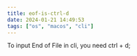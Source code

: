 ```yaml
---
title: eof-is-ctrl-d
date: 2024-01-21 14:49:53
tags: ["os", "macos", "cli"]
---
```

To input End of File in cli, you need ctrl + d;

